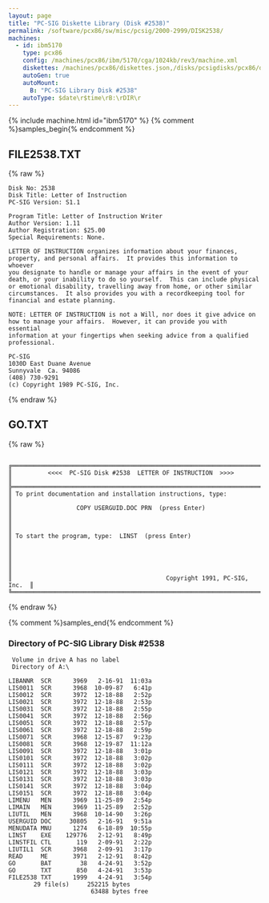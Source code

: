 ```yaml
---
layout: page
title: "PC-SIG Diskette Library (Disk #2538)"
permalink: /software/pcx86/sw/misc/pcsig/2000-2999/DISK2538/
machines:
  - id: ibm5170
    type: pcx86
    config: /machines/pcx86/ibm/5170/cga/1024kb/rev3/machine.xml
    diskettes: /machines/pcx86/diskettes.json,/disks/pcsigdisks/pcx86/diskettes.json
    autoGen: true
    autoMount:
      B: "PC-SIG Library Disk #2538"
    autoType: $date\r$time\rB:\rDIR\r
---
```


{% include machine.html id="ibm5170" %}
{% comment %}samples_begin{% endcomment %}

## FILE2538.TXT

{% raw %}
```
Disk No: 2538                                                           
Disk Title: Letter of Instruction                                       
PC-SIG Version: S1.1                                                    
                                                                        
Program Title: Letter of Instruction Writer                             
Author Version: 1.11                                                    
Author Registration: $25.00                                             
Special Requirements: None.                                             
                                                                        
LETTER OF INSTRUCTION organizes information about your finances,        
property, and personal affairs.  It provides this information to whoever
you designate to handle or manage your affairs in the event of your     
death, or your inability to do so yourself.  This can include physical  
or emotional disability, travelling away from home, or other similar    
circumstances.  It also provides you with a recordkeeping tool for      
financial and estate planning.                                          
                                                                        
NOTE: LETTER OF INSTRUCTION is not a Will, nor does it give advice on   
how to manage your affairs.  However, it can provide you with essential 
information at your fingertips when seeking advice from a qualified     
professional.                                                           
                                                                        
PC-SIG                                                                  
1030D East Duane Avenue                                                 
Sunnyvale  Ca. 94086                                                    
(408) 730-9291                                                          
(c) Copyright 1989 PC-SIG, Inc.                                         
```
{% endraw %}

## GO.TXT

{% raw %}
```

╔═════════════════════════════════════════════════════════════════════════╗
║          <<<<  PC-SIG Disk #2538  LETTER OF INSTRUCTION  >>>>           ║
╠═════════════════════════════════════════════════════════════════════════╣
║ To print documentation and installation instructions, type:             ║
║                  COPY USERGUID.DOC PRN  (press Enter)                   ║
║                                                                         ║
║ To start the program, type:  LINST  (press Enter)                       ║
║                                                                         ║
║                                                                         ║
║                                           Copyright 1991, PC-SIG, Inc.  ║
╚═════════════════════════════════════════════════════════════════════════╝
```
{% endraw %}

{% comment %}samples_end{% endcomment %}

### Directory of PC-SIG Library Disk #2538

     Volume in drive A has no label
     Directory of A:\

    LIBANNR  SCR      3969   2-16-91  11:03a
    LIS0011  SCR      3968  10-09-87   6:41p
    LIS0012  SCR      3972  12-18-88   2:52p
    LIS0021  SCR      3972  12-18-88   2:53p
    LIS0031  SCR      3972  12-18-88   2:55p
    LIS0041  SCR      3972  12-18-88   2:56p
    LIS0051  SCR      3972  12-18-88   2:57p
    LIS0061  SCR      3972  12-18-88   2:59p
    LIS0071  SCR      3968  12-15-87   9:23p
    LIS0081  SCR      3968  12-19-87  11:12a
    LIS0091  SCR      3972  12-18-88   3:01p
    LIS0101  SCR      3972  12-18-88   3:02p
    LIS0111  SCR      3972  12-18-88   3:02p
    LIS0121  SCR      3972  12-18-88   3:03p
    LIS0131  SCR      3972  12-18-88   3:03p
    LIS0141  SCR      3972  12-18-88   3:04p
    LIS0151  SCR      3972  12-18-88   3:04p
    LIMENU   MEN      3969  11-25-89   2:54p
    LIMAIN   MEN      3969  11-25-89   2:52p
    LIUTIL   MEN      3968  10-14-90   3:26p
    USERGUID DOC     30805   2-16-91   9:51a
    MENUDATA MNU      1274   6-18-89  10:55p
    LINST    EXE    129776   2-12-91   8:49p
    LINSTFIL CTL       119   2-09-91   2:22p
    LIUTIL1  SCR      3968   2-09-91   3:17p
    READ     ME       3971   2-12-91   8:42p
    GO       BAT        38   4-24-91   3:52p
    GO       TXT       850   4-24-91   3:53p
    FILE2538 TXT      1999   4-24-91   3:54p
           29 file(s)     252215 bytes
                           63488 bytes free
